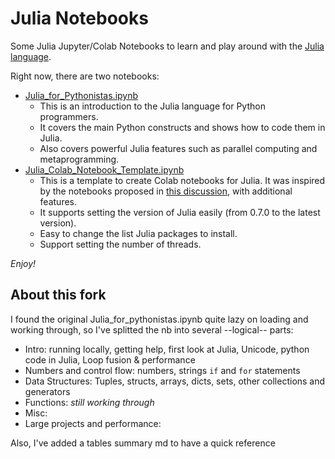 # Julia Notebooks

Some Julia Jupyter/Colab Notebooks to learn and play around with the [Julia language](https://julialang.org/).

Right now, there are two notebooks:

* [Julia_for_Pythonistas.ipynb](https://colab.research.google.com/github/ageron/julia_notebooks/blob/master/Julia_for_Pythonistas.ipynb)
  * This is an introduction to the Julia language for Python programmers.
  * It covers the main Python constructs and shows how to code them in Julia.
  * Also covers powerful Julia features such as parallel computing and metaprogramming.
* [Julia_Colab_Notebook_Template.ipynb](https://colab.research.google.com/github/ageron/julia_notebooks/blob/master/Julia_Colab_Notebook_Template.ipynb)
  * This is a template to create Colab notebooks for Julia. It was inspired by the notebooks proposed in [this discussion](https://discourse.julialang.org/t/julia-on-google-colab-free-gpu-accelerated-shareable-notebooks/15319/24), with additional features.
  * It supports setting the version of Julia easily (from 0.7.0 to the latest version).
  * Easy to change the list Julia packages to install.
  * Support setting the number of threads.

_Enjoy!_

## About this fork
I found the original Julia_for_pythonistas.ipynb quite lazy on loading and working through, so I've splitted the nb into several --logical-- parts:
* Intro: running locally, getting help, first look at Julia, Unicode, python code in Julia, Loop fusion & performance
* Numbers and control flow: numbers, strings ``if`` and ``for`` statements
* Data Structures: Tuples, structs, arrays, dicts, sets, other collections and generators
* Functions: *still working through*
* Misc:
* Large projects and performance:

Also, I've added a tables summary md to have a quick reference

